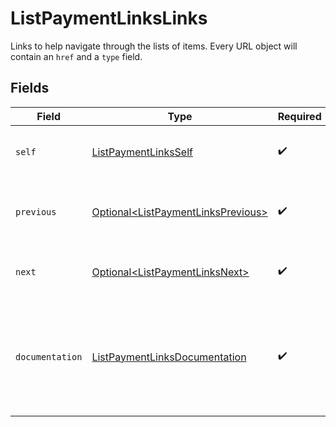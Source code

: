 # ListPaymentLinksLinks

Links to help navigate through the lists of items. Every URL object will contain an `href` and a `type` field.


## Fields

| Field                                                                                      | Type                                                                                       | Required                                                                                   | Description                                                                                |
| ------------------------------------------------------------------------------------------ | ------------------------------------------------------------------------------------------ | ------------------------------------------------------------------------------------------ | ------------------------------------------------------------------------------------------ |
| `self`                                                                                     | [ListPaymentLinksSelf](../../models/operations/ListPaymentLinksSelf.md)                    | :heavy_check_mark:                                                                         | The URL to the current set of items.                                                       |
| `previous`                                                                                 | [Optional\<ListPaymentLinksPrevious>](../../models/operations/ListPaymentLinksPrevious.md) | :heavy_check_mark:                                                                         | The previous set of items, if available.                                                   |
| `next`                                                                                     | [Optional\<ListPaymentLinksNext>](../../models/operations/ListPaymentLinksNext.md)         | :heavy_check_mark:                                                                         | The next set of items, if available.                                                       |
| `documentation`                                                                            | [ListPaymentLinksDocumentation](../../models/operations/ListPaymentLinksDocumentation.md)  | :heavy_check_mark:                                                                         | In v2 endpoints, URLs are commonly represented as objects with an `href` and `type` field. |